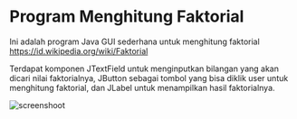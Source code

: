 # Program Menghitung Faktorial

Ini adalah program Java GUI sederhana untuk menghitung faktorial https://id.wikipedia.org/wiki/Faktorial

Terdapat komponen JTextField untuk menginputkan bilangan yang akan dicari nilai faktorialnya, JButton sebagai tombol yang bisa diklik user untuk menghitung faktorial, dan JLabel untuk menampilkan hasil faktorialnya.

![screenshoot](https://raw.githubusercontent.com/ardhiesta/faktorial/main/imgs/Screenshot_2022-11-30_06-22-33.jpg)